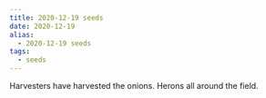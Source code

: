 ```yaml
---
title: 2020-12-19 seeds
date: 2020-12-19
alias:
  - 2020-12-19 seeds
tags:
  - seeds
---
```

Harvesters have harvested the onions.
Herons all around the field.